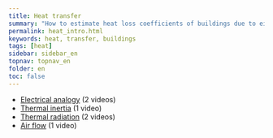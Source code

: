 ```yaml
---
title: Heat transfer
summary: "How to estimate heat loss coefficients of buildings due to either conductive, convective or radiative transfer"
permalink: heat_intro.html
keywords: heat, transfer, buildings
tags: [heat]
sidebar: sidebar_en
topnav: topnav_en
folder: en
toc: false
---
```


* [Electrical analogy](/heat_analogy.html) (2 videos)
* [Thermal inertia](/heat_inertia.html) (1 video)
* [Thermal radiation](/heat_radiation.html) (2 videos)
* [Air flow](/heat_airflow.html) (1 video)

